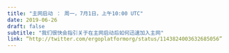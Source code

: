 ```yaml
---
title: "主网启动 ： 周一，7月1日，上午10:00 UTC"
date: 2019-06-26
draft: false
subtitle: "我们很快会指引关于在主网启动后如何迅速加入主网"
link: “http://twitter.com/ergoplatformorg/status/1143824003632685056”
---
```

